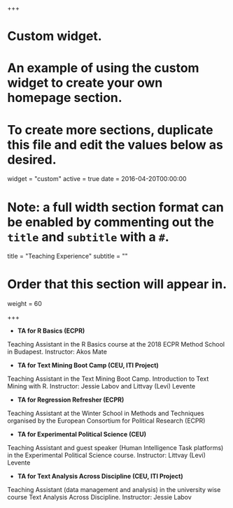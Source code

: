 +++
# Custom widget.
# An example of using the custom widget to create your own homepage section.
# To create more sections, duplicate this file and edit the values below as desired.
widget = "custom"
active = true
date = 2016-04-20T00:00:00

# Note: a full width section format can be enabled by commenting out the `title` and `subtitle` with a `#`.
title = "Teaching Experience"
subtitle = ""

# Order that this section will appear in.
weight = 60

+++

+ **TA for R Basics (ECPR)**

Teaching Assistant in the R Basics course at the 2018 ECPR Method School in Budapest. Instructor: Akos Mate

+ **TA for Text Mining Boot Camp (CEU, ITI Project)**

Teaching Assistant in the Text Mining Boot Camp. Introduction to Text Mining with R. Instructor: Jessie Labov and Littvay (Levi) Levente

+ **TA for Regression Refresher (ECPR)**

Teaching Assistant at the Winter School in Methods and Techniques organised by the European Consortium for Political Research (ECPR)

+ **TA for Experimental Political Science (CEU)**

Teaching Assistant and guest speaker (Human Intelligence Task platforms) in the Experimental Political Science course. Instructor: Littvay (Levi) Levente

+ **TA for Text Analysis Across Discipline (CEU, ITI Project)**

Teaching Assistant (data management and analysis) in the university wise course Text Analysis Across Discipline. Instructor: Jessie Labov
